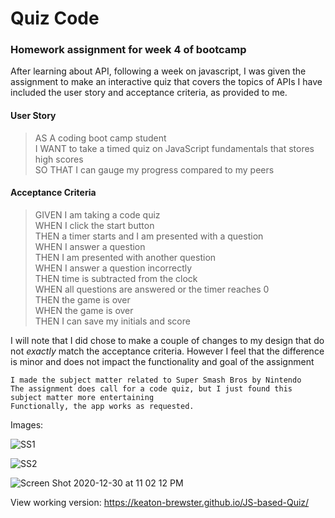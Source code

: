 Quiz Code
=====
### Homework assignment for week 4 of bootcamp

After learning about API, following a week on javascript, 
I was given the assignment to make an interactive quiz that covers the topics
of APIs
I have included the user story and acceptance criteria, as provided to me. 


#### User Story

> AS A coding boot camp student  
> I WANT to take a timed quiz on JavaScript fundamentals that stores high scores  
> SO THAT I can gauge my progress compared to my peers  

#### Acceptance Criteria

> GIVEN I am taking a code quiz  
> WHEN I click the start button  
> THEN a timer starts and I am presented with a question  
> WHEN I answer a question  
> THEN I am presented with another question  
> WHEN I answer a question incorrectly  
> THEN time is subtracted from the clock  
> WHEN all questions are answered or the timer reaches 0  
> THEN the game is over  
> WHEN the game is over  
> THEN I can save my initials and score  

I will note that I did chose to make a couple of changes to my design that do not _exactly_ match the acceptance criteria. 
However I feel that the difference is minor and does not impact the functionality and goal of the assignment
```
I made the subject matter related to Super Smash Bros by Nintendo
The assignment does call for a code quiz, but I just found this subject matter more entertaining
Functionally, the app works as requested. 
```
Images:

![SS1](https://user-images.githubusercontent.com/65474893/103395240-e20d5e00-4af2-11eb-9dab-7f1cc17ee41d.png)

![SS2](https://user-images.githubusercontent.com/65474893/103395224-d7eb5f80-4af2-11eb-8f91-b57b1f62fba8.png)

![Screen Shot 2020-12-30 at 11 02 12 PM](https://user-images.githubusercontent.com/65474893/103395267-13862980-4af3-11eb-80cf-e608a2009927.png)




View working version: https://keaton-brewster.github.io/JS-based-Quiz/
